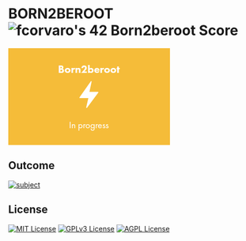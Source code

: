 # **BORN2BEROOT** ![fcorvaro's 42 Born2beroot Score](https://badge42.vercel.app/api/v2/clftrr31n000608jvhnng5zld/project/3069523)

<img align="center" src="https://github.com/f-corvaro/42.common_core/blob/main/born2beroot/born2beroot_intra.png">

## Outcome

<p align="justify">
  
[![subject](https://img.shields.io/badge/subject-born2beroot-blueviolet)](https://github.com/f-corvaro/42.common_core/blob/main/born2beroot/en.subject.pdf)

</p>


## License

[![MIT License](https://img.shields.io/badge/License-MIT-green.svg)](https://choosealicense.com/licenses/mit/)
[![GPLv3 License](https://img.shields.io/badge/License-GPL%20v3-yellow.svg)](https://opensource.org/licenses/)
[![AGPL License](https://img.shields.io/badge/license-AGPL-blue.svg)](http://www.gnu.org/licenses/agpl-3.0)

